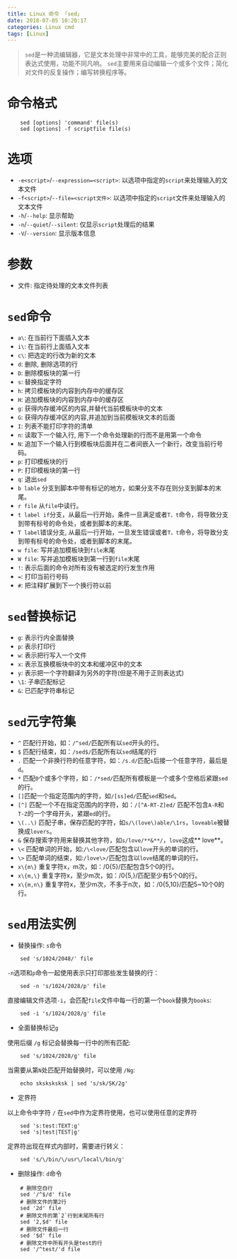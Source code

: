 ```yaml
---
title: Linux 命令 「sed」
date: 2018-07-05 10:20:17
categories: Linux cmd
tags: [Linux]
---
```


> `sed`是一种流编辑器，它是文本处理中非常中的工具，能够完美的配合正则表达式使用，功能不同凡响。
`sed`主要用来自动编辑一个或多个文件；简化对文件的反复操作；编写转换程序等。

<!-- more -->

# 命令格式

```
    sed [options] 'command' file(s)
    sed [options] -f scriptfile file(s)
```

# 选项

- `-e<script>`/`--expression=<script>`: 以选项中指定的`script`来处理输入的文本文件
- `-f<script>`/`--file=<script文件>`: 以选项中指定的`script`文件来处理输入的文本文件
- `-h`/`--help`:    显示帮助
- `-n`/`--quiet`/`--silent`:  仅显示`script`处理后的结果
- `-V`/`--version`: 显示版本信息

# 参数

- 文件:   指定待处理的文本文件列表

# `sed`命令

- `a\`: 在当前行下面插入文本
- `i\`: 在当前行上面插入文本
- `c\`: 把选定的行改为新的文本
- `d`:  删除, 删除选项的行
- `D`:  删除模板块的第一行
- `s`:  替换指定字符
- `h`:  拷贝模板块的内容到内存中的缓存区
- `H`:  追加模板块的内容到内存中的缓存区
- `g`:  获得内存缓冲区的内容,并替代当前模板块中的文本
- `G`:  获得内存缓冲区的内容,并追加到当前模板块文本的后面
- `I`:  列表不能打印字符的清单
- `n`:  读取下一个输入行, 用下一个命令处理新的行而不是用第一个命令
- `N`:  追加下一个输入行到模板块后面并在二者间嵌入一个新行，改变当前行号码。
- `p`:  打印模板块的行
- `P`:  打印模板块的第一行
- `q`:  退出`sed`
- `b lable` 分支到脚本中带有标记的地方，如果分支不存在则分支到脚本的末尾。
- `r file` 从`file`中读行。
- `t label if`分支，从最后一行开始，条件一旦满足或者`T，t`命令，将导致分支到带有标号的命令处，或者到脚本的末尾。
- `T label`错误分支, 从最后一行开始，一旦发生错误或者`T，t`命令，将导致分支到带有标号的命令处，或者到脚本的末尾。
- `w file`: 写并追加模板块到`file`末尾
- `W file`: 写并追加模板块到第一行到`file`末尾
- `!`:  表示后面的命令对所有没有被选定的行发生作用
- `=`:  打印当前行号码
- `#`:  把注释扩展到下一个换行符以前

# `sed`替换标记

- `g`:  表示行内全面替换
- `p`:  表示打印行
- `w`:  表示把行写入一个文件
- `x`:  表示互换模板块中的文本和缓冲区中的文本
- `y`:  表示把一个字符翻译为另外的字符(但是不用于正则表达式)
- `\1`: 子串匹配标记
- `&`:  已匹配字符串标记

# `sed`元字符集

- `^` 匹配行开始，如：`/^sed/`匹配所有以`sed`开头的行。
- `$` 匹配行结束，如：`/sed$/`匹配所有以`sed`结尾的行
- `.` 匹配一个非换行符的任意字符，如：`/s.d/`匹配`s`后接一个任意字符，最后是`d`。
- `*` 匹配`0`个或多个字符，如：`/*sed/`匹配所有模板是一个或多个空格后紧跟`sed`的行。
- `[]`匹配一个指定范围内的字符，如`/[ss]ed/`匹配`sed`和`Sed`。
- `[^]` 匹配一个不在指定范围内的字符，如：`/[^A-RT-Z]ed/` 匹配不包含`A-R`和`T-Z`的一个字母开头，紧跟`ed`的行。
- `\(..\)` 匹配子串，保存匹配的字符，如`s/\(love\)able/\1rs`，`loveable`被替换成`lovers`。
- `&` 保存搜索字符用来替换其他字符，如`s/love/**&**/`，`love`这成** love**。
- `\<` 匹配单词的开始，如:`/\<love/`匹配包含以`love`开头的单词的行。
- `\>` 匹配单词的结束，如:`/love\>/`匹配包含以`love`结尾的单词的行。
- `x\{m\}` 重复字符x，m次，如：/0\{5\}/匹配包含5个0的行。
- `x\{m,\}` 重复字符x，至少m次，如：/0\{5,\}/匹配至少有5个0的行。
- `x\{m,n\}` 重复字符x，至少m次，不多于n次，如：/0\{5,10\}/匹配5~10个0的行。

# `sed`用法实例

- 替换操作: `s`命令

```
    sed 's/1024/2048/' file
```

`-n`选项和`p`命令一起使用表示只打印那些发生替换的行：

```
    sed -n 's/1024/2028/p' file
```

直接编辑文件选项`-i`，会匹配`file`文件中每一行的第一个`book`替换为`books`:

```
    sed -i 's/1024/2028/g' file
```

- 全面替换标记`g`

使用后缀 `/g` 标记会替换每一行中的所有匹配:

```
    sed 's/1024/2028/g' file
```

当需要从第`N`处匹配开始替换时，可以使用 `/Ng`:

```
    echo sksksksksk | sed 's/sk/SK/2g'
```

- 定界符

以上命令中字符 `/` 在`sed`中作为定界符使用，也可以使用任意的定界符

```
    sed 's:test:TEXT:g'
    sed 's|test|TEST|g'
```

定界符出现在样式内部时，需要进行转义：

```
    sed 's/\/bin/\/usr\/local\/bin/g'
```

- 删除操作: `d`命令

```
    # 删除空白行
    sed '/^$/d' file
    # 删除文件的第2行
    sed '2d' file
    # 删除文件的第`2`行到末尾所有行
    sed '2,$d' file
    # 删除文件最后一行
    sed '$d' file
    # 删除文件中所有开头是test的行
    sed '/^test/'d file
```